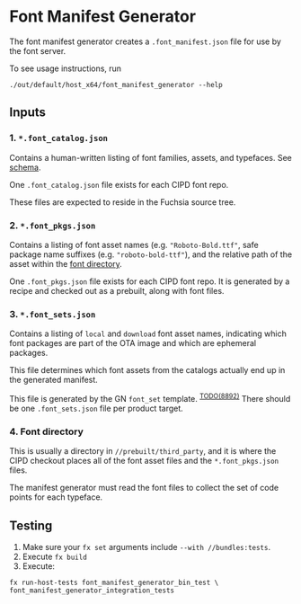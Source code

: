 # Font Manifest Generator

The font manifest generator creates a `.font_manifest.json` file for use by the font server.

To see usage instructions, run
```shell
./out/default/host_x64/font_manifest_generator --help
```

## Inputs

### 1. `*.font_catalog.json`

Contains a human-written listing of font families, assets, and typefaces. See
[schema](../schemas/font_catalog.schema.json).

One `.font_catalog.json` file exists for each CIPD font repo.

These files are expected to reside in the Fuchsia source tree.

### 2. `*.font_pkgs.json`

Contains a listing of font asset names (e.g. `"Roboto-Bold.ttf"`, safe package
name suffixes (e.g. `"roboto-bold-ttf"`), and the relative path of the asset
within the [font directory](#4_font-directory).

One `.font_pkgs.json` file exists for each CIPD font repo. It is generated by
a recipe and checked out as a prebuilt, along with font files.

### 3. `*.font_sets.json`

Contains a listing of `local` and `download` font asset names, indicating which
font packages are part of the OTA image and which are ephemeral packages.

This file determines which font assets from the catalogs actually end up in the
generated manifest.

This file is generated by the GN `font_set` template. <sup>[TODO(8892)][1]</sup>
There should be one `.font_sets.json` file per product target.

[1]: https://bugs.fuchsia.dev/p/fuchsia/issues/detail?id=8892

### 4. Font directory

This is usually a directory in `//prebuilt/third_party`, and it is where the
CIPD checkout places all of the font asset files and the `*.font_pkgs.json`
files.

The manifest generator must read the font files to collect the set of code
points for each typeface.

## Testing

1. Make sure your `fx set` arguments include `--with //bundles:tests`.
1. Execute `fx build`
1. Execute:
  ```shell
  fx run-host-tests font_manifest_generator_bin_test \
  font_manifest_generator_integration_tests
  ```